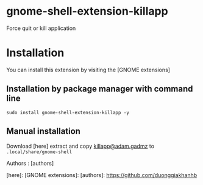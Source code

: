  gnome-shell-extension-killapp
=============================
Force quit or kill application

Installation
=============
You can install this extension by visiting the [GNOME extensions]

Installation by package manager with command line
-------------------------------
`sudo install gnome-shell-extension-killapp -y`

Manual installation
-------------------
Download [here]
extract and copy killapp@adam.gadmz to `.local/share/gnome-shell`


Authors : [authors]


[here]: 
[GNOME extensions]: 
[authors]: https://github.com/duonggiakhanhb
